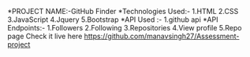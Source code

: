 *PROJECT NAME:-GitHub Finder
*Technologies Used:-
1.HTML
2.CSS
3.JavaScript
4.Jquery
5.Bootstrap
*API Used :-
1.github api
*API Endpoints:-
1.Followers
2.Following
3.Repositories
4.View profile
5.Repo page
Check it live here https://github.com/manavsingh27/Assessment-project